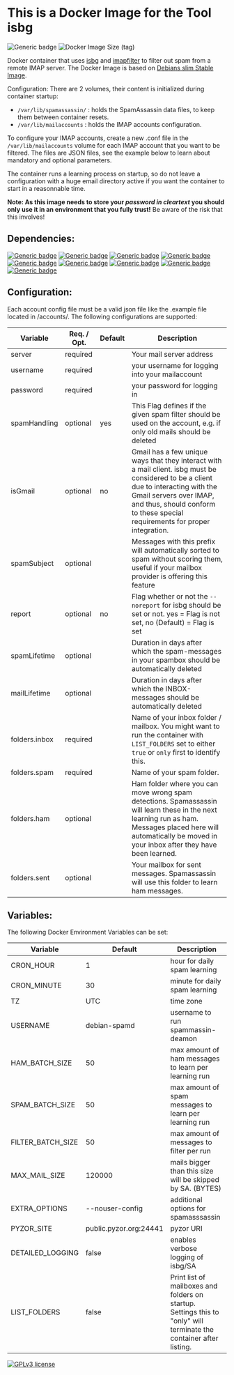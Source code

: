 # This is a Docker Image for the Tool isbg

![Generic badge](https://img.shields.io/badge/user4711%2Fisbg-v1.0-brightgreen?style=for-the-badge)
![Docker Image Size (tag)](https://img.shields.io/docker/image-size/user4711/isbg/latest?style=for-the-badge)


Docker container that uses [isbg](https://gitlab.com/isbg/isbg) and [imapfilter](https://github.com/lefcha/imapfilter) to filter out spam from a remote IMAP server.
The Docker Image is based on [Debians slim Stable Image](https://hub.docker.com/_/debian).

Configuration: There are 2 volumes, their content is initialized during container startup:

- `/var/lib/spamassassin/` : holds the SpamAssassin data files, to keep them between container resets.
- `/var/lib/mailaccounts` : holds the IMAP accounts configuration.

To configure your IMAP accounts, create a new .conf file in the `/var/lib/mailaccounts` volume for each IMAP account that you want to be filtered. The files are JSON files, see the example below to learn about mandatory and optional parameters.

The container runs a learning process on startup, so do not leave a configuration with a huge email directory active if you want the container to start in a reasonnable time.

**Note: As this image needs to store your _password in cleartext_ you should only use it in an environment that you fully trust!** Be aware of the risk that this involves!

## Dependencies:

[![Generic badge](https://img.shields.io/badge/debian-bullseye--slim-brightgreen.svg?style=for-the-badge)](https://hub.docker.com/_/debian)
[![Generic badge](https://img.shields.io/badge/isbg-2.3.1-brightgreen.svg?style=for-the-badge)](https://gitlab.com/isbg/isbg)
[![Generic badge](https://img.shields.io/badge/imapfilter-1:2.8.1--1-brightgreen.svg?style=for-the-badge)](https://github.com/lefcha/imapfilter)
[![Generic badge](https://img.shields.io/badge/docopt-0.6.2-brightgreen.svg?style=for-the-badge)](https://github.com/docopt/docopt)
[![Generic badge](https://img.shields.io/badge/spamd-4.0.0--6-brightgreen.svg?style=for-the-badge)](https://spamassassin.apache.org/)
[![Generic badge](https://img.shields.io/badge/spamc-4.0.0--6-brightgreen.svg?style=for-the-badge)](https://spamassassin.apache.org/)
[![Generic badge](https://img.shields.io/badge/dcc-2.3.169-brightgreen.svg?style=for-the-badge)](https://www.dcc-servers.net/dcc/)
[![Generic badge](https://img.shields.io/badge/pyzor-1.0.0--6-brightgreen.svg?style=for-the-badge)](https://www.pyzor.org/en/latest/index.html)
[![Generic badge](https://img.shields.io/badge/razor-2.85--9-brightgreen.svg?style=for-the-badge)](https://de.wikipedia.org/wiki/Vipul%E2%80%99s_Razor)


## Configuration:

Each account config file must be a valid json file like the .example file located in /accounts/.
The following configurations are supported:

| Variable      | Req. / Opt. | Default | Description                                                                                                                                                                                                                                   |
|---------------|-------------|---------|-----------------------------------------------------------------------------------------------------------------------------------------------------------------------------------------------------------------------------------------------|
| server        | required    |         | Your mail server address                                                                                                                                                                                                                      |
| username      | required    |         | your username for logging into your mailaccount                                                                                                                                                                                               |
| password      | required    |         | your password for logging in                                                                                                                                                                                                                  |
| spamHandling  | optional    | yes     | This Flag defines if the given spam filter should be used on the account, e.g. if only old mails should be deleted                                                                                                                            |
| isGmail       | optional    | no      | Gmail has a few unique ways that they interact with a mail client. isbg must be considered to be a client due to interacting with the Gmail servers over IMAP, and thus, should conform to these special requirements for proper integration. |
| spamSubject   | optional    |         | Messages with this prefix will automatically sorted to spam without scoring them, useful if your mailbox provider is offering this feature                                                                                                    |
| report        | optional    | no      | Flag whether or not the `--noreport` for isbg should be set or not. yes = Flag is not set, no (Default) = Flag is set                                                                                                                         |
| spamLifetime  | optional    |         | Duration in days after which the spam-messages in your spambox should be automatically deleted                                                                                                                                                |
| mailLifetime  | optional    |         | Duration in days after which the INBOX-messages should be automatically deleted                                                                                                                                                               |
| folders.inbox | required    |         | Name of your inbox folder / mailbox. You might want to run the container with `LIST_FOLDERS` set to either `true` or `only` first to identify this.                                                                                           |
| folders.spam  | required    |         | Name of your spam folder.                                                                                                                                                                                                                     |
| folders.ham   | optional    |         | Ham folder where you can move wrong spam detections. Spamassassin will learn these in the next learning run as ham. Messages placed here will automatically be moved in your inbox after they have been learned.                              |
| folders.sent  | optional    |         | Your mailbox for sent messages. Spamassassin will use this folder to learn ham messages.                                                                                                                                                      |

## Variables:

The following Docker Environment Variables can be set:


| Variable          | Default                | Description                                                                                                         |
|-------------------|------------------------|---------------------------------------------------------------------------------------------------------------------|
| CRON_HOUR         | 1                      | hour for daily spam learning                                                                                        |
| CRON_MINUTE       | 30                     | minute for daily spam learning                                                                                      |
| TZ                | UTC                    | time zone                                                                                                           |
| USERNAME          | debian-spamd           | username to run spammassin-deamon                                                                                   |
| HAM_BATCH_SIZE    | 50                     | max amount of ham messages to learn per learning run                                                                |
| SPAM_BATCH_SIZE   | 50                     | max amount of spam messages to learn per learning run                                                               |
| FILTER_BATCH_SIZE | 50                     | max amount of messages to filter per run                                                                            |
| MAX_MAIL_SIZE     | 120000                 | mails bigger than this size will be skipped by SA. (BYTES)                                                          |
| EXTRA_OPTIONS     | --nouser-config        | additional options for spamasssassin                                                                                |
| PYZOR_SITE        | public.pyzor.org:24441 | pyzor URI                                                                                                           |
| DETAILED_LOGGING  | false                  | enables verbose logging of isbg/SA                                                                                  |
| LIST_FOLDERS      | false                  | Print list of mailboxes and folders on startup. Settings this to "only" will terminate the container after listing. |

[![GPLv3 license](https://img.shields.io/badge/License-GPLv3-blue.svg?style=for-the-badge)](http://perso.crans.org/besson/LICENSE.html)
